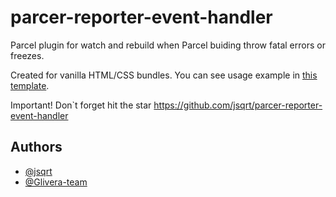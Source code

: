 # parcer-reporter-event-handler

Parcel plugin for watch and rebuild when Parcel buiding throw fatal errors or freezes.

Created for vanilla HTML/CSS bundles.
You can see usage example in [this template](https://github.com/glivera-team/glivera-parcel-template).

Important! Don`t forget hit the star https://github.com/jsqrt/parcer-reporter-event-handler

## Authors

- [@jsqrt](https://github.com/jsqrt/)
- [@Glivera-team](https://github.com/glivera-team)
